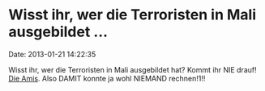 Wisst ihr, wer die Terroristen in Mali ausgebildet \...
=======================================================

Date: 2013-01-21 14:22:35

Wisst ihr, wer die Terroristen in Mali ausgebildet hat? Kommt ihr NIE
drauf! [Die
Amis](http://de.rian.ru/security_and_military/20130114/265318481.html).
Also DAMIT konnte ja wohl NIEMAND rechnen!1!!
